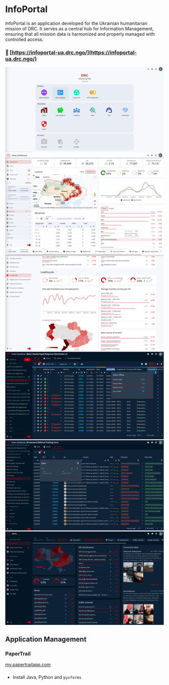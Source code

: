 # InfoPortal

InfoPortal is an application developed for the Ukrainian humanitarian mission of DRC. It serves as a central hub for
Information Management, ensuring that all mission data is harmonized and properly managed with controlled access.

### 🔗 [https://infoportal-ua.drc.ngo/](https://infoportal-ua.drc.ngo/)

![ss-home.png](doc/ss-home.png)
![ss-meta.png](doc/ss-meta.png)
![ss-pm.png](doc/ss-pm.png)
![ss-dt.png](doc/ss-dt.png)
![ss-dt-hist.png](doc/ss-dt-hist.png)
![ss-meal.png](doc/ss-meal.png)

## Application Management

### PaperTrail

[my.papertrailapp.com](https://my.papertrailapp.com/groups/39251744/events)

###

- Install Java, Python and `pyxforms` 

